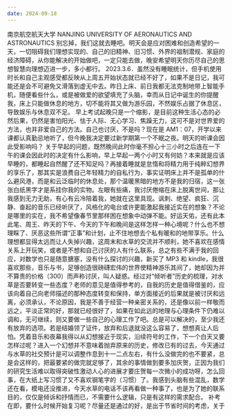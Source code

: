 ```yaml
---
date: 2024-09-18
---
```


南京航空航天大学
NANJING UNIVERSITY OF AERONAUTICS AND ASTRONAUTICS
别忘掉，我们这就去睡吧。明天会是应对困难和创造希望的一天，一切阻碍我们理想实现的、自己的旧精神、旧习惯、外界的祖制潜规、家庭的经济障碍，从你能解决的开始做吧，一定只能去做，晚安希望明天你历尽自己的思想智慧向理想迈进一步，多小都行。
2023.3.6．虽然没有睡眠统计，但手机使用时长和自己主观感受都反映从上周五开始状态就已经不好了，如果不是日记，我可能还是会不可避免又滑落到虚无中去。昨日上床、前日我都无法克制地带上智能手机，随便看些什么，或是被做爱的欲望填充了头脑，幸而从日记中诞生的你提醒我，床上只能做休息的地方，切不能将其又做为游乐园，不然娱乐占据了休息区，导致娱乐与休息双不足。
早上考试起晚只是一个缩影，是目前这种生活心态的必然后果，仍然是害怕阳光、怯于人际、无心学习、焦躁无力，这可不是对世界爱的方法，也并非爱自己的方法。自己也讨厌，不是吗？现在是 AM1：07，开学以来课都认真勤忌地听了，但今晚我决定要过新学期第一个不眠之夜。明天的听课会因此受影响吗？
关于早起的问题，既然晚间此时你毫不担心十三小时之后连在一下午的课会因此时的决定有什么影响，早上早起一两个小时又有何妨？本来就是应该早睡的，都睡起自然醒了还不知足吗？再接着睡就是怠惰和将精力用于纯粹幻想界的享乐了，那其实是浪费自己年轻精力的自私行为，事实证明床上并不是孤单的什么避风港，而是和云泛临时的休息处，那个温暖黑暗的地方不是我的归宿，这一张张白纸黑字才是系挂你我的实物。左眼有些痛，我讨厌倦缩在床上脱离世间，那让我感到无力无助，有心有云冷陪着我，她就在这里具现。讽刺、绝望、疯狂、沉静、奋起的音乐已经听厌了，风格化的电台或许更能激起我接近实在的想象？不论是哪里的实在，我不希望像春节里那样困在想象中动弹不能。好运天佑，还有此本此笔、周王、昨天的下午、今天的下午和晚间是这样怎样一种心境呢？什么也不想理睬了、厌恶这些所谓“正事”和计划，止不住地想去个私有暖和的地带享乐。什么理想都显得太远而让人失掉兴趣，这周末和水草的交流并不顺利，她不喜欢在感情关系上开玩笑，或者是不想和自己讨厌的人有什么联系，总之有些不满于我的回应，对数学也只是随意搪塞，没有什么探讨的兴趣，新买了 MP3 和 kindle，我很喜欢那些，音乐与书，足够创造很磅礴宏伟的世界使精神游乐其间了，她却因为并不算贵的价格（300）而声称讨厌，叫人疑惑。经过对“倾听者”历史的梳理，对水草是否要转变一些态度？老师的意见是值得参考的，自我的历史是值得借鉴的，应该向着自己向老师描述的那种态度转变和保持，单方面接近的后果就是被讨厌和远离，必须承认，不论原因，我是不善于经营一种亲密关系的，还是像以前一样敬而远之，平淡正常的好，那就已经很好了，如果在如此远的地理与心理条件下仍难以调和，无可继续，则又要做一些自己的心理工作了吧。总是可以解决的，至少我还有放弃的选项。若是结婚领了证件，放弃和后退就没这么容易了，想想真让人后怕。凭着音乐和夜幕我得以从幻想接近于现实，沿续符号的工作，下一个白天又要怎样过呢？进入一个幻想并不意味着抛弃原来的历史，修改已有的过去，今天通过与水草的社交预计是可以调整作息到十一二点左右，有什么没做完的也不要紧，总是会这样的，把最要紧的做完就足够了，其余的事情做到要多加庆贺，正因为我们的研究生活难以取得突破性激动人心的进展才要庄贺每一次微小的成功呀，怎么回事，在大纸上写习惯了又不喜欢钢笔字的（习惯）了。我感到头脑有些混乱，数学还在看，模电还没推进，今天水草的电话不该再看做一种事了，也是为了她的联系目的，仅仅是倾诉和抒情而已，不需要什么逻辑，只是有这样的需求配合。
补考在即，要什么时候开始复习呢？尽量还是通过的好，是出于节省时间的考虑，关于
